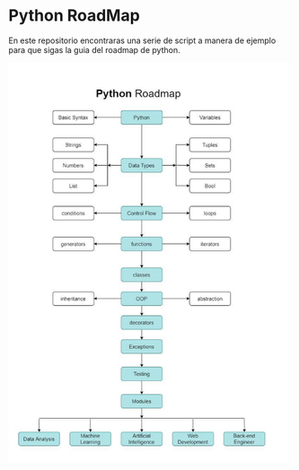 # Python RoadMap
En este repositorio encontraras una serie de script a manera de ejemplo para que sigas la guia del roadmap de python.

<img src="./assets/roadmap.jpg" />